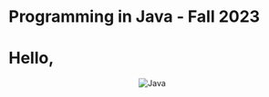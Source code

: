 # Programming in Java - Fall 2023
<div align = "left"> 
  <h1>Hello, </h1>
  
</div>
<div align = "center"> 
<img src="https://prnt.sc/Qq2ry4RtOPkD" alt="Java">
</div>
